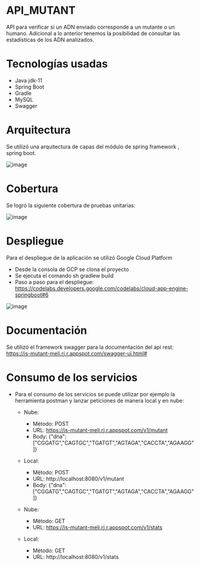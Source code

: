 # API_MUTANT
API para verificar si un ADN enviado corresponde a un mutante o un humano. 
Adicional a lo anterior tenemos la posibilidad de consultar las estadísticas de los ADN analizados.
# Tecnologías usadas
- Java jdk-11
- Spring Boot
- Gradle
- MySQL
- Swagger
# Arquitectura
Se utilizó una arquitectura de capas del módulo de spring framework , spring boot.

![image](https://user-images.githubusercontent.com/65981603/132271031-5bba020a-84cf-453f-ba94-1ad44672d999.png)
# Cobertura
Se logró la siguiente cobertura de pruebas unitarias:

![image](https://user-images.githubusercontent.com/65981603/132272721-1a153652-eb2b-4f39-b851-19b956ad7795.png)

# Despliegue
Para el despliegue de la aplicación se utilizó Google Cloud Platform
- Desde la consola de GCP se clona el proyecto
- Se ejecuta el comando sh gradlew build
- Paso a paso para el despliegue: https://codelabs.developers.google.com/codelabs/cloud-app-engine-springboot#6

![image](https://user-images.githubusercontent.com/65981603/132274701-bbb3d688-6ee2-48ac-842b-fc89a4206414.png)

# Documentación
Se utilizó el framework swagger para la documentación del api rest: https://is-mutant-meli.rj.r.appspot.com/swagger-ui.html#


# Consumo de los servicios

- Para el consumo de los servicios se puede utilizar por ejemplo la herramienta postman y lanzar peticiones de manera local y en nube:

  - Nube:
    - Método: POST
    - URL: https://is-mutant-meli.rj.r.appspot.com/v1/mutant
    - Body: {"dna":["CGGATG","CAGTGC","TGATGT","AGTAGA","CACCTA","AGAAGG"]}

  - Local:
    - Método: POST
    - URL: http://localhost:8080/v1/mutant
    - Body: {"dna":["CGGATG","CAGTGC","TGATGT","AGTAGA","CACCTA","AGAAGG"]}

  - Nube:
    - Método: GET
    - URL: https://is-mutant-meli.rj.r.appspot.com/v1/stats

  - Local:
    - Método: GET
    - URL: http://localhost:8080/v1/stats


